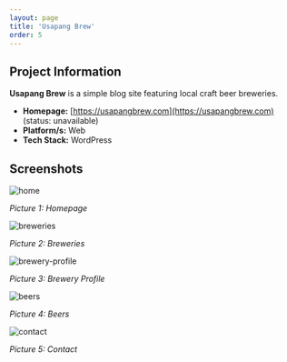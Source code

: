 ```yaml
---
layout: page
title: 'Usapang Brew'
order: 5
---
```

## Project Information
**Usapang Brew** is a simple blog site featuring local craft beer breweries.

* **Homepage:** [https://usapangbrew.com](https://usapangbrew.com) (status: unavailable)
* **Platform/s:** Web
* **Tech Stack:** WordPress

## Screenshots
![home](/assets/images/portfolio/usapang-brew/home.jpg)

*Picture 1: Homepage*

![breweries](/assets/images/portfolio/usapang-brew/breweries.jpg)

*Picture 2: Breweries*

![brewery-profile](/assets/images/portfolio/usapang-brew/brewery-profile.jpg)

*Picture 3: Brewery Profile*

![beers](/assets/images/portfolio/usapang-brew/beers.jpg)

*Picture 4: Beers*

![contact](/assets/images/portfolio/usapang-brew/contact.jpg)

*Picture 5: Contact*
